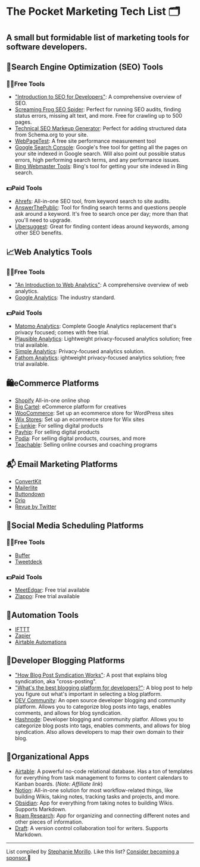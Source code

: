 # The Pocket Marketing Tech List 🗂
A small but formidable list of marketing tools for software developers. 
---

## 🔦Search Engine Optimization (SEO) Tools

### 🙌🏽Free Tools
- ["Introduction to SEO for Developers"](https://www.stephaniemorillo.co/post/introduction-to-seo-for-developers): A comprehensive overview of SEO.
- [Screaming Frog SEO Spider](https://www.screamingfrog.co.uk/seo-spider/): Perfect for running SEO audits, finding status errors, missing alt text, and more. Free for crawling up to 500 pages.
- [Technical SEO Markeup Generator](https://technicalseo.com/tools/schema-markup-generator/): Perfect for adding structured data from Schema.org to your site.
- [WebPageTest](https://www.webpagetest.org/): A free site performance measurement tool
- [Google Search Console](https://search.google.com/search-console/about): Google's free tool for getting all the pages on your site indexed in Google search. Will also point out possible status errors, high performing search terms, and any performance issues.
- [Bing Webmaster Tools](https://www.bing.com/webmasters/about): Bing's tool for getting your site indexed in Bing search.

### 💵Paid Tools
- [Ahrefs](https://ahrefs.com/): All-in-one SEO tool, from keyword search to site audits.
- [AnswerThePublic](https://answerthepublic.com/): Tool for finding search terms and questions people ask around a keyword. It's free to search once per day; more than that you'll need to upgrade.
- [Ubersuggest](https://neilpatel.com/ubersuggest/): Great for finding content ideas around keywords, among other SEO benefits.

## 📈Web Analytics Tools

### 🙌🏽Free Tools
- ["An Introduction to Web Analytics"](https://www.stephaniemorillo.co/post/an-introduction-to-web-analytics): A comprehensive overview of web analytics.
- [Google Analytics](https://analytics.google.com/): The industry standard.

### 💵Paid Tools
- [Matomo Analytics](https://matomo.org/): Complete Google Analytics replacement that's privacy focused; comes with free trial.
- [Plausible Analytics](https://plausible.io/): Lightweight privacy-focused analytics solution; free trial available.
- [Simple Analytics](https://simpleanalytics.com/): Privacy-focused analytics solution.
- [Fathom Analytics](https://usefathom.com/): ightweight privacy-focused analytics solution; free trial available.

## 🛍eCommerce Platforms
- [Shopify](https://www.shopify.com/) All-in-one online shop
- [Big Cartel](https://www.bigcartel.com/): eCommerce platform for creatives
- [WooCommerce](https://woocommerce.com/): Set up an ecommerce store for WordPress sites
- [Wix Stores](https://www.wix.com/app-market/wix-stores): Set up an ecommerce store for Wix sites
- [E-junkie](https://www.e-junkie.com/): For selling digital products
- [Payhip](https://payhip.com/): For selling digital products
- [Podia](https://www.podia.com/): For selling digital products, courses, and more
- [Teachable](https://teachable.com/): Selling online courses and coaching programs

## 📬 Email Marketing Platforms

- [ConvertKit](https://convertkit.com/)
- [Mailerlite](https://www.mailerlite.com/)
- [Buttondown](https://buttondown.email/)
- [Drip](https://www.drip.com/home)
- [Revue by Twitter](https://www.getrevue.co/)

## 👯Social Media Scheduling Platforms

### 🙌🏽Free Tools
- [Buffer](https://buffer.com/app)
- [Tweetdeck](https://tweetdeck.twitter.com/)

### 💵Paid Tools
- [MeetEdgar](https://meetedgar.com/pricing/): Free trial available
- [Zlappo](https://zlappo.com/): Free trial available

## 🤖Automation Tools
- [IFTTT](https://ifttt.com/)
- [Zapier](https://zapier.com/)
- [Airtable Automations](https://support.airtable.com/hc/en-us/articles/360050974153-Automations-Overview)

## 📖Developer Blogging Platforms
- ["How Blog Post Syndication Works"](https://www.stephaniemorillo.co/post/how-blog-post-syndication-works): A post that explains blog syndication, aka "cross-posting".
- ["What's the best blogging platform for developers?"](https://www.stephaniemorillo.co/post/what-s-the-best-blogging-platform-for-developers): A blog post to help you figure out what's important in selecting a blog platform.
- [DEV Community](https://dev.to/): An open source developer blogging and community platform. Allows you to categorize blog posts into tags, enables comments, and allows for blog syndication. 
- [Hashnode](https://hashnode.com/): Developer blogging and community platfor. Allows you to categorize blog posts into tags, enables comments, and allows for blog syndication. Also allows developers to map their own domain to their blog.

## 📒Organizational Apps
- [Airtable](https://airtable.com/invite/r/mwQ4099x): A powerful no-code relational database. Has a ton of templates for everything from task management to forms to content calendars to Kanban boards. (_Note: Affiliate link_)
- [Notion](https://www.notion.so/): All-in-one solution for most workflow-related things, like building Wikis, taking notes, tracking tasks and projects, and more.
- [Obsidian](https://obsidian.md/): App for everything from taking notes to building Wikis. Supports Markdown.
- [Roam Research](https://roamresearch.com/): App for organizing and connecting different notes and other pieces of information.
- [Draft](https://draftin.com/): A version control collaboration tool for writers. Supports Markdown.

---
List compiled by [Stephanie Morillo](https://www.stephaniemorillo.co/links). Like this list? [Consider becoming a sponsor.](https://github.com/sponsors/rubymorillo/)🌸



